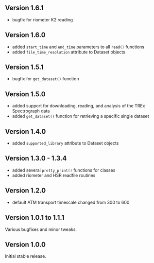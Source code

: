 Version 1.6.1
-------------------

- bugfix for riometer K2 reading

Version 1.6.0
-------------------

- added `start_time` and `end_time` parameters to all `read()` functions
- added `file_time_resolution` attribute to Dataset objects


Version 1.5.1
-------------------

- bugfix for `get_dataset()` function


Version 1.5.0
-------------------

- added support for downloading, reading, and analysis of the TREx Spectrograph data
- added `get_dataset()` function for retrieving a specific single dataset


Version 1.4.0
-------------------

- added `supported_library` attribute to Dataset objects


Version 1.3.0 - 1.3.4
-------------------

- added several `pretty_print()` functions for classes
- added riometer and HSR readfile routines


Version 1.2.0
-------------------

- default ATM transport timescale changed from 300 to 600


Version 1.0.1 to 1.1.1
--------------------

Various bugfixes and minor tweaks.


Version 1.0.0
--------------------

Initial stable release.
